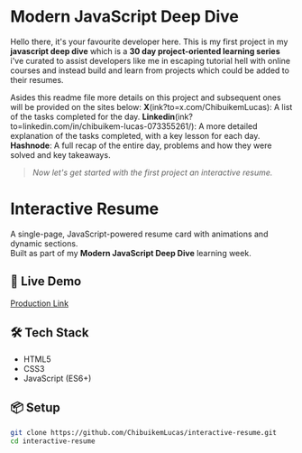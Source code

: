 # Modern JavaScript Deep Dive

Hello there, it's your favourite developer here. This is my first project in my **javascript deep dive** which is a **30 day project-oriented learning series** i've curated to assist
developers like me in escaping tutorial hell with online courses and instead build and learn from projects which could be added to their resumes.

Asides this readme file more details on this project and subsequent ones will be provided on the sites below:
**X**(ink?to=x.com/ChibuikemLucas): A list of the tasks completed for the day.
**Linkedin**(ink?to=linkedin.com/in/chibuikem-lucas-073355261/): A more detailed explanation of the tasks completed, with a key lesson for each day.
**Hashnode**: A full recap of the entire day, problems and how they were solved and key takeaways.

>  *Now let's get started with the first project an interactive resume.*

# Interactive Resume

A single-page, JavaScript-powered resume card with animations and dynamic sections.  
Built as part of my **Modern JavaScript Deep Dive** learning week.

## 🚀 Live Demo
[Production Link](https://vercel.com/chibuikem-lucas-emereninis-projects/interactive-resume)  

## 🛠 Tech Stack
- HTML5
- CSS3
- JavaScript (ES6+)

## 📦 Setup
```bash
git clone https://github.com/ChibuikemLucas/interactive-resume.git
cd interactive-resume
